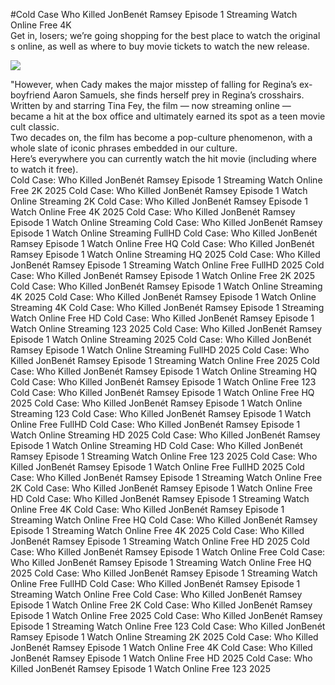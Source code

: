 #Cold Case Who Killed JonBenét Ramsey Episode 1 Streaming Watch Online Free 4K  
Get in, losers; we’re going shopping for the best place to watch the original s online, as well as where to buy movie tickets to watch the new release.  
  
[![](https://i.imgur.com/qSNzIqt.png)](https://movie.rssnews.media/suShkOM.php)  
  
"However, when Cady makes the major misstep of falling for Regina’s ex-boyfriend Aaron Samuels, she finds herself prey in Regina’s crosshairs.  
Written by and starring Tina Fey, the film — now streaming online — became a hit at the box office and ultimately earned its spot as a teen movie cult classic.  
Two decades on, the film has become a pop-culture phenomenon, with a whole slate of iconic phrases embedded in our culture.  
Here’s everywhere you can currently watch the hit movie (including where to watch it free).  
Cold Case: Who Killed JonBenét Ramsey Episode 1 Streaming Watch Online Free 2K 2025
Cold Case: Who Killed JonBenét Ramsey Episode 1 Watch Online Streaming 2K
Cold Case: Who Killed JonBenét Ramsey Episode 1 Watch Online Free 4K 2025
Cold Case: Who Killed JonBenét Ramsey Episode 1 Watch Online Streaming
Cold Case: Who Killed JonBenét Ramsey Episode 1 Watch Online Streaming FullHD
Cold Case: Who Killed JonBenét Ramsey Episode 1 Watch Online Free HQ
Cold Case: Who Killed JonBenét Ramsey Episode 1 Watch Online Streaming HQ 2025
Cold Case: Who Killed JonBenét Ramsey Episode 1 Streaming Watch Online Free FullHD 2025
Cold Case: Who Killed JonBenét Ramsey Episode 1 Watch Online Free 2K 2025
Cold Case: Who Killed JonBenét Ramsey Episode 1 Watch Online Streaming 4K 2025
Cold Case: Who Killed JonBenét Ramsey Episode 1 Watch Online Streaming 4K
Cold Case: Who Killed JonBenét Ramsey Episode 1 Streaming Watch Online Free HD
Cold Case: Who Killed JonBenét Ramsey Episode 1 Watch Online Streaming 123 2025
Cold Case: Who Killed JonBenét Ramsey Episode 1 Watch Online Streaming 2025
Cold Case: Who Killed JonBenét Ramsey Episode 1 Watch Online Streaming FullHD 2025
Cold Case: Who Killed JonBenét Ramsey Episode 1 Streaming Watch Online Free 2025
Cold Case: Who Killed JonBenét Ramsey Episode 1 Watch Online Streaming HQ
Cold Case: Who Killed JonBenét Ramsey Episode 1 Watch Online Free 123
Cold Case: Who Killed JonBenét Ramsey Episode 1 Watch Online Free HQ 2025
Cold Case: Who Killed JonBenét Ramsey Episode 1 Watch Online Streaming 123
Cold Case: Who Killed JonBenét Ramsey Episode 1 Watch Online Free FullHD
Cold Case: Who Killed JonBenét Ramsey Episode 1 Watch Online Streaming HD 2025
Cold Case: Who Killed JonBenét Ramsey Episode 1 Watch Online Streaming HD
Cold Case: Who Killed JonBenét Ramsey Episode 1 Streaming Watch Online Free 123 2025
Cold Case: Who Killed JonBenét Ramsey Episode 1 Watch Online Free FullHD 2025
Cold Case: Who Killed JonBenét Ramsey Episode 1 Streaming Watch Online Free 2K
Cold Case: Who Killed JonBenét Ramsey Episode 1 Watch Online Free HD
Cold Case: Who Killed JonBenét Ramsey Episode 1 Streaming Watch Online Free 4K
Cold Case: Who Killed JonBenét Ramsey Episode 1 Streaming Watch Online Free HQ
Cold Case: Who Killed JonBenét Ramsey Episode 1 Streaming Watch Online Free 4K 2025
Cold Case: Who Killed JonBenét Ramsey Episode 1 Streaming Watch Online Free HD 2025
Cold Case: Who Killed JonBenét Ramsey Episode 1 Watch Online Free
Cold Case: Who Killed JonBenét Ramsey Episode 1 Streaming Watch Online Free HQ 2025
Cold Case: Who Killed JonBenét Ramsey Episode 1 Streaming Watch Online Free FullHD
Cold Case: Who Killed JonBenét Ramsey Episode 1 Streaming Watch Online Free
Cold Case: Who Killed JonBenét Ramsey Episode 1 Watch Online Free 2K
Cold Case: Who Killed JonBenét Ramsey Episode 1 Watch Online Free 2025
Cold Case: Who Killed JonBenét Ramsey Episode 1 Streaming Watch Online Free 123
Cold Case: Who Killed JonBenét Ramsey Episode 1 Watch Online Streaming 2K 2025
Cold Case: Who Killed JonBenét Ramsey Episode 1 Watch Online Free 4K
Cold Case: Who Killed JonBenét Ramsey Episode 1 Watch Online Free HD 2025
Cold Case: Who Killed JonBenét Ramsey Episode 1 Watch Online Free 123 2025